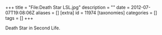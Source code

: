 +++
title = "File:Death Star LSL.jpg"
description = ""
date = 2012-07-07T19:08:06Z
aliases = []
[extra]
id = 11974
[taxonomies]
categories = []
tags = []
+++

Death Star in Second Life.
